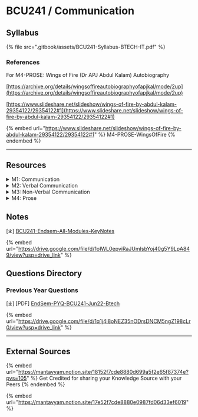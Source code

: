 # BCU241 / Communication

## Syllabus

{% file src=".gitbook/assets/BCU241-Syllabus-BTECH-IT.pdf" %}

### References

For M4-PROSE: Wings of Fire (Dr APJ Abdul Kalam) Autobiography

[https://archive.org/details/wingsoffireautobiographyofapjkal/mode/2up](https://archive.org/details/wingsoffireautobiographyofapjkal/mode/2up)

[https://www.slideshare.net/slideshow/wings-of-fire-by-abdul-kalam-29354122/29354122#1](https://www.slideshare.net/slideshow/wings-of-fire-by-abdul-kalam-29354122/29354122#1)

{% embed url="https://www.slideshare.net/slideshow/wings-of-fire-by-abdul-kalam-29354122/29354122#1" %}
M4-PROSE-WingsOfFire
{% endembed %}

***

## Resources

<details>

<summary>M1: Communication</summary>

\[⤓] [M1-7C-Communication](https://drive.google.com/file/d/1swbfk2nhSEQnp8Y9kMqaHVyw4bjMotCs/view?usp=drive_link)

\[⤓] [M1-Comm-Models-Networks](https://drive.google.com/file/d/1sDtv4_4RsDZks1KGFDSv5ErdsivjnmNT/view?usp=drive_link)

\[⤓] [M1-KOPPACT-Theory](https://drive.google.com/file/d/1bd_IMyHxRDyArZzibfd2GtjzzXayZTIY/view?usp=drive_link)

</details>

<details>

<summary>M2: Verbal Communication</summary>

\[⤓] [M2-Oral-written-Comm.](https://drive.google.com/file/d/1j8Dop8DZ1eRFKQ9G_3KPhC-WO2yUsA-y/view?usp=drive_link)

</details>

<details>

<summary>M3: Non-Verbal Communication</summary>

\[⤓] [M3-Informal-Comm.](https://drive.google.com/file/d/1lyQ4GH_uQEIxQBAOqMbUPgGANfIzvDxt/view?usp=drive_link)

\[⤓] [M3-Non-Verbal-Comm.](https://drive.google.com/file/d/1vB8N8U2Iya2r65GUbsFv4EHWCPSBqJXB/view?usp=drive_link)

</details>

<details>

<summary>M4: Prose</summary>

\[⤓] [M4-Wings-of-Fire](https://drive.google.com/file/d/1SaB8BhgeNreESdCdmZtqzS_0tJQ_YU6d/view?usp=drive_link)

</details>

## Notes

\[⤓] [BCU241-Endsem-All-Modules-KeyNotes](https://drive.google.com/file/d/1oIWL0epviRaJUmIsbYoj40g5Y9LpA849/view?usp=drive_link)

{% embed url="https://drive.google.com/file/d/1oIWL0epviRaJUmIsbYoj40g5Y9LpA849/view?usp=drive_link" %}

## Questions Directory

### Previous Year Questions

\[⤓] \[PDF] [EndSem-PYQ-BCU241-Jun22-Btech](https://drive.google.com/file/d/1q1j4i8oNEZ35nODrsDNCM5ngZ198cLr0/view?usp=drive_link)

{% embed url="https://drive.google.com/file/d/1q1j4i8oNEZ35nODrsDNCM5ngZ198cLr0/view?usp=drive_link" %}

***

## External Sources

{% embed url="https://mantavyam.notion.site/18152f7cde8880d699a5f2e65f87374e?pvs=105" %}
Get Credited for sharing your Knowledge Source with your Peers
{% endembed %}

{% embed url="https://mantavyam.notion.site/17e52f7cde8880e0987fd06d33ef6019" %}
